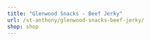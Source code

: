```yaml
---
title: "Glenwood Snacks - Beef Jerky"
url: /st-anthony/glenwood-snacks-beef-jerky/
shop: shop
---
```

